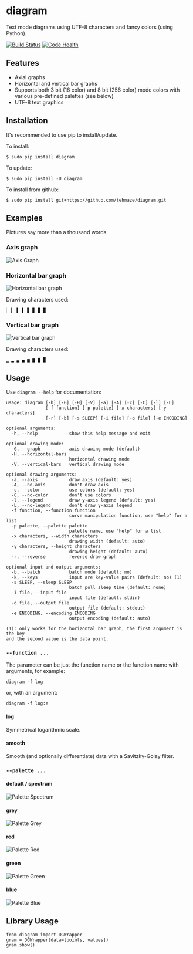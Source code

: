 # diagram

Text mode diagrams using UTF-8 characters and fancy colors (using Python).

[![Build Status][cib]][ci] [![Code Health][lsb]][ls]

[ci]: https://travis-ci.org/tehmaze/diagram
[cib]: https://travis-ci.org/tehmaze/diagram.svg
[ls]: https://landscape.io/github/tehmaze/diagram/issue/9/custom_colors
[lsb]: https://landscape.io/github/tehmaze/diagram/issue/9/custom_colors/landscape.svg?style=flat

## Features

 * Axial graphs
 * Horizontal and vertical bar graphs
 * Supports both 3 bit (16 color) and 8 bit (256 color) mode colors with
   various pre-defined palettes (see below)
 * UTF-8 text graphics

## Installation

It's recommended to use pip to install/update.

To install:

    $ sudo pip install diagram

To update:

    $ sudo pip install -U diagram

To install from github:

    $ sudo pip install git+https://github.com/tehmaze/diagram.git

## Examples

Pictures say more than a thousand words.

### Axis graph

![Axis Graph](doc/axisgraph.png)

### Horizontal bar graph

![Horizontal bar graph](doc/horizontalbar.png)

Drawing characters used:

    ▏ ▎ ▍ ▌ ▋ ▊ ▉ █

### Vertical bar graph

![Vertical bar graph](doc/verticalbar.png)

Drawing characters used:

    ▁ ▂ ▃ ▄ ▅ ▆ ▇ █


## Usage

Use `diagram --help` for documentation:

    usage: diagram [-h] [-G] [-H] [-V] [-a] [-A] [-c] [-C] [-l] [-L]
                   [-f function] [-p palette] [-x characters] [-y characters]
                   [-r] [-b] [-s SLEEP] [-i file] [-o file] [-e ENCODING]

    optional arguments:
      -h, --help            show this help message and exit

    optional drawing mode:
      -G, --graph           axis drawing mode (default)
      -H, --horizontal-bars
                            horizontal drawing mode
      -V, --vertical-bars   vertical drawing mode

    optional drawing arguments:
      -a, --axis            draw axis (default: yes)
      -A, --no-axis         don't draw axis
      -c, --color           use colors (default: yes)
      -C, --no-color        don't use colors
      -l, --legend          draw y-axis legend (default: yes)
      -L, --no-legend       don't draw y-axis legend
      -f function, --function function
                            curve manipulation function, use "help" for a list
      -p palette, --palette palette
                            palette name, use "help" for a list
      -x characters, --width characters
                            drawing width (default: auto)
      -y characters, --height characters
                            drawing height (default: auto)
      -r, --reverse         reverse draw graph

    optional input and output arguments:
      -b, --batch           batch mode (default: no)
      -k, --keys            input are key-value pairs (default: no) (1)
      -s SLEEP, --sleep SLEEP
                            batch poll sleep time (default: none)
      -i file, --input file
                            input file (default: stdin)
      -o file, --output file
                            output file (default: stdout)
      -e ENCODING, --encoding ENCODING
                            output encoding (default: auto)

    (1): only works for the horizontal bar graph, the first argument is the key
    and the second value is the data point.

### `--function ...`

The parameter can be just the function name or the function name with arguments,
for example:

    diagram -f log

or, with an argument:

    diagram -f log:e

#### log

Symmetrical logarithmic scale.

#### smooth

Smooth (and optionally differentiate) data with a Savitzky-Golay filter.

### `--palette ...`

#### default / spectrum

![Palette Spectrum](doc/palette-spectrum.png)

#### grey

![Palette Grey](doc/palette-grey.png)

#### red

![Palette Red](doc/palette-red.png)

#### green

![Palette Green](doc/palette-green.png)

#### blue

![Palette Blue](doc/palette-blue.png)

## Library Usage

    from diagram import DGWrapper
    gram = DGWrapper(data=[points, values])
    gram.show()
